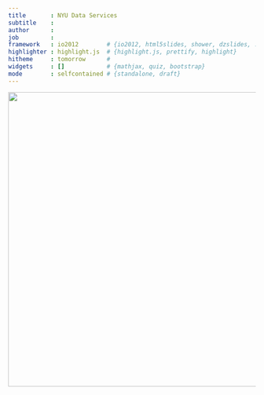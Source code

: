 ```yaml
---
title       : NYU Data Services
subtitle    : 
author      : 
job         : 
framework   : io2012        # {io2012, html5slides, shower, dzslides, ...}
highlighter : highlight.js  # {highlight.js, prettify, highlight}
hitheme     : tomorrow      # 
widgets     : []            # {mathjax, quiz, bootstrap}
mode        : selfcontained # {standalone, draft}
---
```


<img src='http://lgimages.s3.amazonaws.com/data/imagemanager/15041/data_services_logo.png' width=600 />
